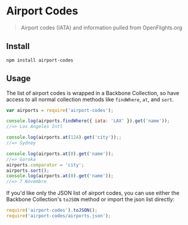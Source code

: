 # Airport Codes
> Airport codes (IATA) and information pulled from OpenFlights.org

## Install

```
npm install airport-codes
```

## Usage

The list of airport codes is wrapped in a Backbone Collection, so have access to all normal collection methods like `findWhere`, `at`, and `sort`.

```javascript
var airports = require('airport-codes');

console.log(airports.findWhere({ iata: 'LAX' }).get('name'));
//=> Los Angeles Intl

console.log(airports.at(124).get('city'));;
//=> Sydney

console.log(airports.at(0).get('name'));
//=> Goroka
airports.comparator = 'city';
airports.sort();
console.log(airports.at(0).get('name'));
//=> 7 Novembre
```

If you'd like only the JSON list of airport codes, you can use either the Backbone Collection's `toJSON` method or import the json list directly:

```javascript
require('airport-codes').toJSON();
require('airport-codes/airports.json');
```
